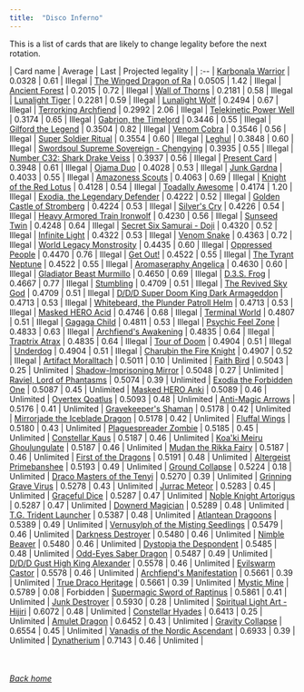 ```yaml
---
title:  "Disco Inferno"
---
```


This is a list of cards that are likely to change legality before the next rotation.

| Card name | Average | Last | Projected legality |
| :-- |
[Karbonala Warrior](https://db.ygoprodeck.com/card/?search=Karbonala%20Warrior) | 0.0328 | 0.61 | Illegal |
[The Winged Dragon of Ra](https://db.ygoprodeck.com/card/?search=The%20Winged%20Dragon%20of%20Ra) | 0.0505 | 1.42 | Illegal |
[Ancient Forest](https://db.ygoprodeck.com/card/?search=Ancient%20Forest) | 0.2015 | 0.72 | Illegal |
[Wall of Thorns](https://db.ygoprodeck.com/card/?search=Wall%20of%20Thorns) | 0.2181 | 0.58 | Illegal |
[Lunalight Tiger](https://db.ygoprodeck.com/card/?search=Lunalight%20Tiger) | 0.2281 | 0.59 | Illegal |
[Lunalight Wolf](https://db.ygoprodeck.com/card/?search=Lunalight%20Wolf) | 0.2494 | 0.67 | Illegal |
[Terrorking Archfiend](https://db.ygoprodeck.com/card/?search=Terrorking%20Archfiend) | 0.2992 | 2.06 | Illegal |
[Telekinetic Power Well](https://db.ygoprodeck.com/card/?search=Telekinetic%20Power%20Well) | 0.3174 | 0.65 | Illegal |
[Gabrion, the Timelord](https://db.ygoprodeck.com/card/?search=Gabrion,%20the%20Timelord) | 0.3446 | 0.55 | Illegal |
[Gilford the Legend](https://db.ygoprodeck.com/card/?search=Gilford%20the%20Legend) | 0.3504 | 0.82 | Illegal |
[Venom Cobra](https://db.ygoprodeck.com/card/?search=Venom%20Cobra) | 0.3546 | 0.56 | Illegal |
[Super Soldier Ritual](https://db.ygoprodeck.com/card/?search=Super%20Soldier%20Ritual) | 0.3554 | 0.60 | Illegal |
[Leghul](https://db.ygoprodeck.com/card/?search=Leghul) | 0.3848 | 0.60 | Illegal |
[Swordsoul Supreme Sovereign - Chengying](https://db.ygoprodeck.com/card/?search=Swordsoul%20Supreme%20Sovereign%20-%20Chengying) | 0.3935 | 0.55 | Illegal |
[Number C32: Shark Drake Veiss](https://db.ygoprodeck.com/card/?search=Number%20C32:%20Shark%20Drake%20Veiss) | 0.3937 | 0.56 | Illegal |
[Present Card](https://db.ygoprodeck.com/card/?search=Present%20Card) | 0.3948 | 0.61 | Illegal |
[Ojama Duo](https://db.ygoprodeck.com/card/?search=Ojama%20Duo) | 0.4028 | 0.53 | Illegal |
[Junk Gardna](https://db.ygoprodeck.com/card/?search=Junk%20Gardna) | 0.4033 | 0.55 | Illegal |
[Amazoness Scouts](https://db.ygoprodeck.com/card/?search=Amazoness%20Scouts) | 0.4063 | 0.69 | Illegal |
[Knight of the Red Lotus](https://db.ygoprodeck.com/card/?search=Knight%20of%20the%20Red%20Lotus) | 0.4128 | 0.54 | Illegal |
[Toadally Awesome](https://db.ygoprodeck.com/card/?search=Toadally%20Awesome) | 0.4174 | 1.20 | Illegal |
[Exodia, the Legendary Defender](https://db.ygoprodeck.com/card/?search=Exodia,%20the%20Legendary%20Defender) | 0.4222 | 0.52 | Illegal |
[Golden Castle of Stromberg](https://db.ygoprodeck.com/card/?search=Golden%20Castle%20of%20Stromberg) | 0.4224 | 0.53 | Illegal |
[Silver's Cry](https://db.ygoprodeck.com/card/?search=Silver's%20Cry) | 0.4226 | 0.54 | Illegal |
[Heavy Armored Train Ironwolf](https://db.ygoprodeck.com/card/?search=Heavy%20Armored%20Train%20Ironwolf) | 0.4230 | 0.56 | Illegal |
[Sunseed Twin](https://db.ygoprodeck.com/card/?search=Sunseed%20Twin) | 0.4248 | 0.64 | Illegal |
[Secret Six Samurai - Doji](https://db.ygoprodeck.com/card/?search=Secret%20Six%20Samurai%20-%20Doji) | 0.4320 | 0.52 | Illegal |
[Infinite Light](https://db.ygoprodeck.com/card/?search=Infinite%20Light) | 0.4322 | 0.53 | Illegal |
[Venom Snake](https://db.ygoprodeck.com/card/?search=Venom%20Snake) | 0.4363 | 0.72 | Illegal |
[World Legacy Monstrosity](https://db.ygoprodeck.com/card/?search=World%20Legacy%20Monstrosity) | 0.4435 | 0.60 | Illegal |
[Oppressed People](https://db.ygoprodeck.com/card/?search=Oppressed%20People) | 0.4470 | 0.76 | Illegal |
[Get Out!](https://db.ygoprodeck.com/card/?search=Get%20Out!) | 0.4522 | 0.55 | Illegal |
[The Tyrant Neptune](https://db.ygoprodeck.com/card/?search=The%20Tyrant%20Neptune) | 0.4522 | 0.55 | Illegal |
[Aromaseraphy Angelica](https://db.ygoprodeck.com/card/?search=Aromaseraphy%20Angelica) | 0.4630 | 0.60 | Illegal |
[Gladiator Beast Murmillo](https://db.ygoprodeck.com/card/?search=Gladiator%20Beast%20Murmillo) | 0.4650 | 0.69 | Illegal |
[D.3.S. Frog](https://db.ygoprodeck.com/card/?search=D.3.S.%20Frog) | 0.4667 | 0.77 | Illegal |
[Stumbling](https://db.ygoprodeck.com/card/?search=Stumbling) | 0.4709 | 0.51 | Illegal |
[The Revived Sky God](https://db.ygoprodeck.com/card/?search=The%20Revived%20Sky%20God) | 0.4709 | 0.51 | Illegal |
[D/D/D Super Doom King Dark Armageddon](https://db.ygoprodeck.com/card/?search=D/D/D%20Super%20Doom%20King%20Dark%20Armageddon) | 0.4713 | 0.53 | Illegal |
[Whitebeard, the Plunder Patroll Helm](https://db.ygoprodeck.com/card/?search=Whitebeard,%20the%20Plunder%20Patroll%20Helm) | 0.4713 | 0.53 | Illegal |
[Masked HERO Acid](https://db.ygoprodeck.com/card/?search=Masked%20HERO%20Acid) | 0.4746 | 0.68 | Illegal |
[Terminal World](https://db.ygoprodeck.com/card/?search=Terminal%20World) | 0.4807 | 0.51 | Illegal |
[Gagaga Child](https://db.ygoprodeck.com/card/?search=Gagaga%20Child) | 0.4811 | 0.53 | Illegal |
[Psychic Feel Zone](https://db.ygoprodeck.com/card/?search=Psychic%20Feel%20Zone) | 0.4833 | 0.63 | Illegal |
[Archfiend's Awakening](https://db.ygoprodeck.com/card/?search=Archfiend's%20Awakening) | 0.4835 | 0.64 | Illegal |
[Traptrix Atrax](https://db.ygoprodeck.com/card/?search=Traptrix%20Atrax) | 0.4835 | 0.64 | Illegal |
[Tour of Doom](https://db.ygoprodeck.com/card/?search=Tour%20of%20Doom) | 0.4904 | 0.51 | Illegal |
[Underdog](https://db.ygoprodeck.com/card/?search=Underdog) | 0.4904 | 0.51 | Illegal |
[Charubin the Fire Knight](https://db.ygoprodeck.com/card/?search=Charubin%20the%20Fire%20Knight) | 0.4907 | 0.52 | Illegal |
[Artifact Moralltach](https://db.ygoprodeck.com/card/?search=Artifact%20Moralltach) | 0.5011 | 0.10 | Unlimited |
[Faith Bird](https://db.ygoprodeck.com/card/?search=Faith%20Bird) | 0.5043 | 0.25 | Unlimited |
[Shadow-Imprisoning Mirror](https://db.ygoprodeck.com/card/?search=Shadow-Imprisoning%20Mirror) | 0.5048 | 0.27 | Unlimited |
[Raviel, Lord of Phantasms](https://db.ygoprodeck.com/card/?search=Raviel,%20Lord%20of%20Phantasms) | 0.5074 | 0.39 | Unlimited |
[Exodia the Forbidden One](https://db.ygoprodeck.com/card/?search=Exodia%20the%20Forbidden%20One) | 0.5087 | 0.45 | Unlimited |
[Masked HERO Anki](https://db.ygoprodeck.com/card/?search=Masked%20HERO%20Anki) | 0.5089 | 0.46 | Unlimited |
[Overtex Qoatlus](https://db.ygoprodeck.com/card/?search=Overtex%20Qoatlus) | 0.5093 | 0.48 | Unlimited |
[Anti-Magic Arrows](https://db.ygoprodeck.com/card/?search=Anti-Magic%20Arrows) | 0.5176 | 0.41 | Unlimited |
[Gravekeeper's Shaman](https://db.ygoprodeck.com/card/?search=Gravekeeper's%20Shaman) | 0.5178 | 0.42 | Unlimited |
[Mirrorjade the Iceblade Dragon](https://db.ygoprodeck.com/card/?search=Mirrorjade%20the%20Iceblade%20Dragon) | 0.5178 | 0.42 | Unlimited |
[Fluffal Wings](https://db.ygoprodeck.com/card/?search=Fluffal%20Wings) | 0.5180 | 0.43 | Unlimited |
[Plaguespreader Zombie](https://db.ygoprodeck.com/card/?search=Plaguespreader%20Zombie) | 0.5185 | 0.45 | Unlimited |
[Constellar Kaus](https://db.ygoprodeck.com/card/?search=Constellar%20Kaus) | 0.5187 | 0.46 | Unlimited |
[Koa'ki Meiru Ghoulungulate](https://db.ygoprodeck.com/card/?search=Koa'ki%20Meiru%20Ghoulungulate) | 0.5187 | 0.46 | Unlimited |
[Mudan the Rikka Fairy](https://db.ygoprodeck.com/card/?search=Mudan%20the%20Rikka%20Fairy) | 0.5187 | 0.46 | Unlimited |
[First of the Dragons](https://db.ygoprodeck.com/card/?search=First%20of%20the%20Dragons) | 0.5191 | 0.48 | Unlimited |
[Altergeist Primebanshee](https://db.ygoprodeck.com/card/?search=Altergeist%20Primebanshee) | 0.5193 | 0.49 | Unlimited |
[Ground Collapse](https://db.ygoprodeck.com/card/?search=Ground%20Collapse) | 0.5224 | 0.18 | Unlimited |
[Draco Masters of the Tenyi](https://db.ygoprodeck.com/card/?search=Draco%20Masters%20of%20the%20Tenyi) | 0.5270 | 0.39 | Unlimited |
[Grinning Grave Virus](https://db.ygoprodeck.com/card/?search=Grinning%20Grave%20Virus) | 0.5278 | 0.43 | Unlimited |
[Jurrac Meteor](https://db.ygoprodeck.com/card/?search=Jurrac%20Meteor) | 0.5283 | 0.45 | Unlimited |
[Graceful Dice](https://db.ygoprodeck.com/card/?search=Graceful%20Dice) | 0.5287 | 0.47 | Unlimited |
[Noble Knight Artorigus](https://db.ygoprodeck.com/card/?search=Noble%20Knight%20Artorigus) | 0.5287 | 0.47 | Unlimited |
[Downerd Magician](https://db.ygoprodeck.com/card/?search=Downerd%20Magician) | 0.5289 | 0.48 | Unlimited |
[T.G. Trident Launcher](https://db.ygoprodeck.com/card/?search=T.G.%20Trident%20Launcher) | 0.5387 | 0.48 | Unlimited |
[Atlantean Dragoons](https://db.ygoprodeck.com/card/?search=Atlantean%20Dragoons) | 0.5389 | 0.49 | Unlimited |
[Vernusylph of the Misting Seedlings](https://db.ygoprodeck.com/card/?search=Vernusylph%20of%20the%20Misting%20Seedlings) | 0.5479 | 0.46 | Unlimited |
[Darkness Destroyer](https://db.ygoprodeck.com/card/?search=Darkness%20Destroyer) | 0.5480 | 0.46 | Unlimited |
[Nimble Beaver](https://db.ygoprodeck.com/card/?search=Nimble%20Beaver) | 0.5480 | 0.46 | Unlimited |
[Dystopia the Despondent](https://db.ygoprodeck.com/card/?search=Dystopia%20the%20Despondent) | 0.5485 | 0.48 | Unlimited |
[Odd-Eyes Saber Dragon](https://db.ygoprodeck.com/card/?search=Odd-Eyes%20Saber%20Dragon) | 0.5487 | 0.49 | Unlimited |
[D/D/D Gust High King Alexander](https://db.ygoprodeck.com/card/?search=D/D/D%20Gust%20High%20King%20Alexander) | 0.5578 | 0.46 | Unlimited |
[Evilswarm Castor](https://db.ygoprodeck.com/card/?search=Evilswarm%20Castor) | 0.5578 | 0.46 | Unlimited |
[Archfiend's Manifestation](https://db.ygoprodeck.com/card/?search=Archfiend's%20Manifestation) | 0.5661 | 0.39 | Unlimited |
[True Draco Heritage](https://db.ygoprodeck.com/card/?search=True%20Draco%20Heritage) | 0.5661 | 0.39 | Unlimited |
[Mystic Mine](https://db.ygoprodeck.com/card/?search=Mystic%20Mine) | 0.5789 | 0.08 | Forbidden |
[Supermagic Sword of Raptinus](https://db.ygoprodeck.com/card/?search=Supermagic%20Sword%20of%20Raptinus) | 0.5861 | 0.41 | Unlimited |
[Junk Destroyer](https://db.ygoprodeck.com/card/?search=Junk%20Destroyer) | 0.5930 | 0.28 | Unlimited |
[Spiritual Light Art - Hijiri](https://db.ygoprodeck.com/card/?search=Spiritual%20Light%20Art%20-%20Hijiri) | 0.6072 | 0.48 | Unlimited |
[Constellar Hyades](https://db.ygoprodeck.com/card/?search=Constellar%20Hyades) | 0.6413 | 0.25 | Unlimited |
[Amulet Dragon](https://db.ygoprodeck.com/card/?search=Amulet%20Dragon) | 0.6452 | 0.43 | Unlimited |
[Gravity Collapse](https://db.ygoprodeck.com/card/?search=Gravity%20Collapse) | 0.6554 | 0.45 | Unlimited |
[Vanadis of the Nordic Ascendant](https://db.ygoprodeck.com/card/?search=Vanadis%20of%20the%20Nordic%20Ascendant) | 0.6933 | 0.39 | Unlimited |
[Dynatherium](https://db.ygoprodeck.com/card/?search=Dynatherium) | 0.7143 | 0.46 | Unlimited |

<br>

###### [Back home](index)